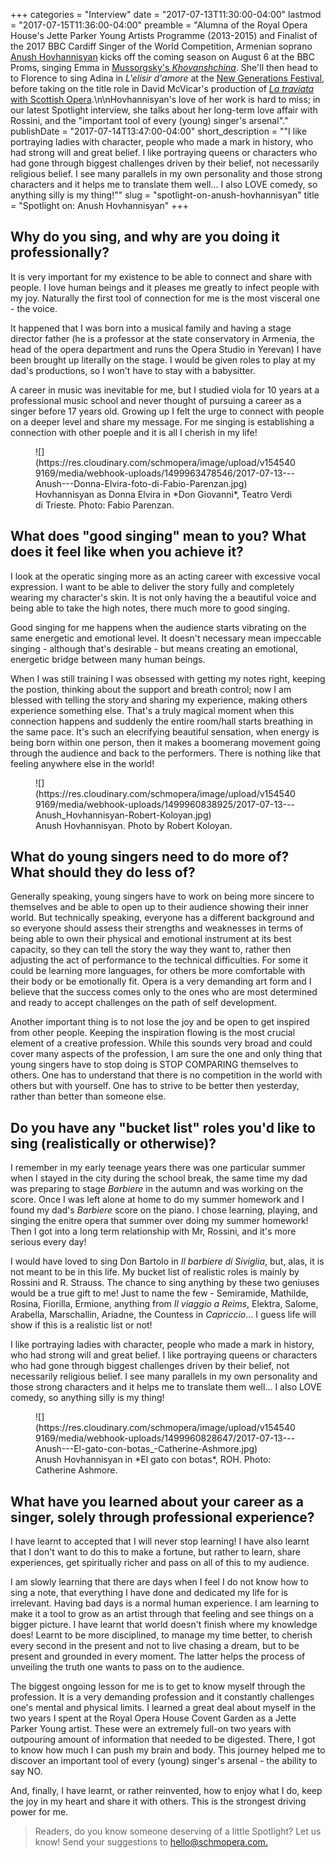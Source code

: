 +++
categories = "Interview"
date = "2017-07-13T11:30:00-04:00"
lastmod = "2017-07-15T11:36:00-04:00"
preamble = "Alumna of the Royal Opera House's Jette Parker Young Artists Programme (2013-2015) and Finalist of the 2017 BBC Cardiff Singer of the World Competition, Armenian soprano [Anush Hovhannisyan](/scene/people/anush-hovhannisyan/) kicks off the coming season on August 6 at the BBC Proms, singing Emma in [Mussorgsky's *Khovanshchina*](https://www.bbc.co.uk/events/epxbp6). She'll then head to to Florence to sing Adina in *L'elisir d'amore* at the [New Generations Festival](https://www.newgenerationfestival.org/home), before taking on the title role in David McVicar's production of [*La traviata* with Scottish Opera](https://www.scottishopera.org.uk/shows/la-traviata/).\n\nHovhannisyan's love of her work is hard to miss; in our latest Spotlight interview, she talks about her long-term love affair with Rossini, and the \"important tool of every (young) singer's arsenal\"."
publishDate = "2017-07-14T13:47:00-04:00"
short_description = "&quot;I like portraying ladies with character, people who made a mark in history, who had strong will and great belief. I like portraying queens or characters who had gone through biggest challenges driven by their belief, not necessarily religious belief. I see many parallels in my own personality and those strong characters and it helps me to translate them well... I also LOVE comedy, so anything silly is my thing!&quot;"
slug = "spotlight-on-anush-hovhannisyan"
title = "Spotlight on: Anush Hovhannisyan"
+++

## Why do you sing, and why are you doing it professionally?

It is very important for my existence to be able to connect and share with people. I love human beings and it pleases me greatly to infect people with my joy. Naturally the first tool of connection for me is the most visceral one - the voice. 

It happened that I was born into a musical family and having a stage director father (he is a professor at the state conservatory in Armenia, the head of the opera department and runs the Opera Studio in Yerevan) I have been brought up literally on the stage. I would be given roles to play at my dad's productions, so I won't have to stay with a babysitter. 

A career in music was inevitable for me, but I studied viola for 10 years at a professional music school and never thought of pursuing a career as a singer before 17 years old. Growing up I felt the urge to connect with people on a deeper level and share my message. For me singing is establishing a connection with other poeple and it is all I cherish in my life! 

<figure data-type="image">
![](https://res.cloudinary.com/schmopera/image/upload/v1545409169/media/webhook-uploads/1499963478546/2017-07-13---Anush---Donna-Elvira-foto-di-Fabio-Parenzan.jpg)<figcaption>Hovhannisyan as Donna Elvira in *Don Giovanni*, Teatro Verdi di Trieste. Photo: Fabio Parenzan.</figcaption>
</figure>

## What does "good singing" mean to you? What does it feel like when you achieve it?

I look at the operatic singing more as an acting career with excessive vocal expression. I want to be able to deliver the story fully and completely wearing my character's skin. It is not only having the a beautiful voice and being able to take the high notes, there much more to good singing. 

Good singing for me happens when the audience starts vibrating on the same energetic and emotional level. It doesn't necessary mean impeccable singing - although that's desirable - but means creating an emotional, energetic bridge between many human beings. 

When I was still training I was obsessed with getting my notes right, keeping the postion, thinking about the support and breath control; now I am blessed with telling the story and sharing my experience, making others experience something else. That's a truly magical moment when this connection happens and suddenly the entire room/hall starts breathing in the same pace. It's such an elecrifying beautiful sensation, when energy is being born within one person, then it makes a boomerang movement going through the audience and back to the performers. There is nothing like that feeling anywhere else in the world!

<figure data-type="image">
![](https://res.cloudinary.com/schmopera/image/upload/v1545409169/media/webhook-uploads/1499960838925/2017-07-13---Anush_Hovhannisyan-Robert-Koloyan.jpg)
<figcaption>Anush Hovhannisyan. Photo by Robert Koloyan.</figcaption>
</figure>

## What do young singers need to do more of? What should they do less of?

Generally speaking, young singers have to work on being more sincere to themselves and be able to open up to their audience showing their inner world. But technically speaking, everyone has a different background and so everyone should assess their strengths and weaknesses in terms of being able to own their physical and emotional instrument at its best capacity, so they can tell the story the way they want to, rather then adjusting the act of performance to the technical difficulties. For some it could be learning more languages, for others be more comfortable with their body or be emotionally fit. Opera is a very demanding art form and I believe that the success comes only to the ones who are most determined and ready to accept challenges on the path of self development. 

Another important thing is to not lose the joy and be open to get inspired from other people. Keeping the inspiration flowing is the most crucial element of a creative profession. While this sounds very broad and could cover many aspects of the profession, I am sure the one and only thing that young singers have to stop doing is STOP COMPARING themselves to others. One has to understand that there is no competition in the world with others but with yourself. One has to strive to be better then yesterday, rather than better than someone else.

## Do you have any "bucket list" roles you'd like to sing (realistically or otherwise)?

I remember in my early teenage years there was one particular summer when I stayed in the city during the school break, the same time my dad was preparing to stage *Barbiere* in the autumn and was working on the score. Once I was left alone at home to do my summer homework and I found my dad's *Barbiere* score on the piano. I chose learning, playing, and singing the enitre opera that summer over doing my summer homework! Then I got into a long term relationship with Mr, Rossini, and it's more serious every day! 

I would have loved to sing Don Bartolo in *Il barbiere di Siviglia*, but, alas, it is not meant to be in this life. My bucket list of realistic roles is mainly by Rossini and R. Strauss. The chance to sing anything by these two geniuses would be a true gift to me! Just to name the few - Semiramide, Mathilde, Rosina, Fiorilla, Ermione, anything from *Il viaggio a Reims*, Elektra, Salome, Arabella, Marschallin, Ariadne, the Countess in *Capriccio*... I guess life will show if this is a realistic list or not! 

I like portraying ladies with character, people who made a mark in history, who had strong will and great belief. I like portraying queens or characters who had gone through biggest challenges driven by their belief, not necessarily religious belief. I see many parallels in my own personality and those strong characters and it helps me to translate them well... I also LOVE comedy, so anything silly is my thing! 

<figure data-type="image">
![](https://res.cloudinary.com/schmopera/image/upload/v1545409169/media/webhook-uploads/1499960828647/2017-07-13---Anush---El-gato-con-botas_-Catherine-Ashmore.jpg)
<figcaption>Anush Hovhannisyan in *El gato con botas*, ROH. Photo: Catherine Ashmore.</figcaption>
</figure>

## What have you learned about your career as a singer, solely through professional experience?

I have learnt to accepted that I will never stop learning! I have also learnt that I don't want to do this to make a fortune, but rather to learn, share experiences, get spiritually richer and pass on all of this to my audience. 

I am slowly learning that there are days when I feel I do not know how to sing a note, that everything I have done and dedicated my life for is irrelevant. Having bad days is a normal human experience. I am learning to make it a tool to grow as an artist through that feeling and see things on a bigger picture. I have learnt that world doesn't finish where my knowledge does! Learnt to be more disciplined, to manage my time better, to cherish every second in the present and not to live chasing a dream, but to be present and grounded in every moment. The latter helps the process of unveiling the truth one wants to pass on to the audience. 

The biggest ongoing lesson for me is to get to know myself through the profession. It is a very demanding profession and it constantly challenges one's mental and physical limits. I learned a great deal about myself in the two years I spent at the Royal Opera House Covent Garden as a Jette Parker Young artist. These were an extremely full-on two years with outpouring amount of information that needed to be digested. There, I got to know how much I can push my brain and body. This journey helped me to discover an important tool of every (young) singer's arsenal - the ability to say NO. 

And, finally, I have learnt, or rather reinvented, how to enjoy what I do, keep the joy in my heart and share it with others. This is the strongest driving power for me. 

>Readers, do you know someone deserving of a little Spotlight? Let us know! Send your suggestions to [hello@schmopera.com.](mailto:hello@schmopera.com)
